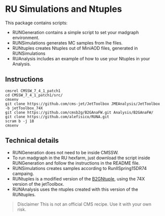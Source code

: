 # RU Simulations and Ntuples  


This package contains scripts:

* RUNGeneration contains a simple script to set your madgraph environment. 
* RUNSimulations generates MC samples from lhe files.
* RUNtuples creates Ntuples out of MiniAOD files, generated in RUNSimulations
* RUAnalysis includes an example of how to use your Ntuples in your Analysis.


## Instructions
```
cmsrel CMSSW_7_4_1_patch1
cd CMSSW_7_4_1_patch1/src/
cmsenv
git clone https://github.com/cms-jet/JetToolbox JMEAnalysis/JetToolbox -b jetToolbox_74X
git clone https://github.com/cmsb2g/B2GAnaFW.git Analysis/B2GAnaFW/
git clone https://github.com/alefisico/RUNA.git 
scram b -j 18
cmsenv
```

## Technical details

* RUNGeneration does not need to be inside CMSSW.
* To run madgraph in the RU hexfarm, just download the script inside RUNGeneration and follow the instructions in the README file.
* RUNSimulations creates samples according to RunIISpring15DR74 campaing.
* RUNtuples is a modified version of the [B2GNtuple](https://github.com/cmsb2g/B2GAnaFW/tree/master), using the 74X version of the jetToolbox.
* RUNAnalysis uses the ntuples created with this version of the RUNtuples. 

> Disclaimer
> This is not an official CMS recipe. Use it with your own risk.
